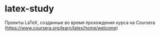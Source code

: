 # latex-study
Проекты LaTeX, созданные во время прохождения курса на Coursera (https://www.coursera.org/learn/latex/home/welcome)

